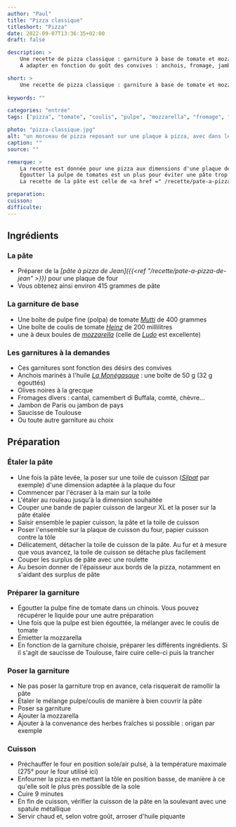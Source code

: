 ```yaml
---
author: "Paul"
title: "Pizza classique"
titleshort: "Pizza"
date: 2022-09-07T13:36:35+02:00
draft: false

description: >
    Une recette de pizza classique : garniture à base de tomate et mozzarella.<br>
    A adapter en fonction du goût des convives : anchois, fromage, jambon...

short: >
    Une recette de pizza classique : garniture à base de tomate et mozzarella.
    
keywords: ""

categories: "entrée"
tags: ["pizza", "tomate", "coulis", "pulpe", "mozzarella", "fromage", "anchois", "jambon", "olives", "capres", "herbe", "origan"]

photo: "pizza-classique.jpg"
alt: "un morceau de pizza reposant sur une plaque à pizza, avec dans le fond d'autres morceaux, vus de manière floue. La pizza est couverte d'olives, de dés de jambon, de tomates fraîches, d'herbe séchées"
caption: ""
source: ""

remarque: >
    La recette est donnée pour une pizza aux dimensions d'une plaque de four<br>
    Égoutter la pulpe de tomates est un plus pour éviter une pâte trop molle<br>
    La recette de la pâte est celle de <a href =" /recette/pate-a-pizza-de-jean">Jean</a>

preparation: 
cuisson: 
difficulte:
---
```



## Ingrédients
### La pâte 
- Préparer de la *[pâte à pizza de Jean]({{<ref "/recette/pate-a-pizza-de-jean" >}})* pour une plaque de four
- Vous obtenez ainsi environ 415 grammes de pâte
### La garniture de base
- Une boîte de pulpe fine (polpa) de tomate *[Mutti](https://mutti-parma.com/fr/)* de 400 grammes
- Une boîte de coulis de tomate *[Heinz](https://www.heinz.fr/)* de 200 millilitres
- une à deux boules de *[mozzarella](https://fr.wikipedia.org/wiki/Mozzarella)* (celle de *[Ludo](https://www.facebook.com/Fromagerie-Chez-Ludo-235961390213087)* est excellente)
### Les garnitures à la demandes
- Ces garnitures sont fonction des désirs des convives
- Anchois marinés à l'huile *[La Monégasque](https://www.lamonegasque.com/fr/)* : une boîte de 50 g (32 g égouttés)
- Olives noires à la grecque
- Fromages divers : cantal, camembert di Buffala, comté, chèvre...
- Jambon de Paris ou jambon de pays
- Saucisse de Toulouse
- Ou toute autre garniture au choix

## Préparation
### Étaler la pâte
- Une fois la pâte levée, la poser sur une toile de cuisson (*[Silpat](https://fr.silpat.com/)* par exemple) d'une dimension adaptée à la plaque du four
- Commencer par l'écraser à la main sur la toile
- L'étaler au rouleau jusqu'à la dimension souhaitée
- Couper une bande de papier cuisson de largeur XL et la poser sur la pâte étalée
- Saisir ensemble le papier cuisson, la pâte et la toile de cuisson
- Poser l'ensemble sur la plaque de cuisson du four, papier cuisson contre la tôle
- Délicatement, détacher la toile de cuisson de la pâte. Au fur et à mesure que vous avancez, la toile de cuisson se détache plus facilement
- Couper les surplus de pâte avec une roulette
- Au besoin donner de l'épaisseur aux bords de la pizza, notamment en s'aidant des surplus de pâte
### Préparer la garniture
- Égoutter la pulpe fine de tomate dans un chinois. Vous pouvez récupérer le liquide pour une autre préparation
- Une fois que la pulpe est bien égouttée, la mélanger avec le coulis de tomate
- Émietter la mozzarella
- En fonction de la garniture choisie, préparer les différents ingrédients. Si il s'agit de saucisse de Toulouse, faire cuire celle-ci puis la trancher
### Poser la garniture
- Ne pas poser la garniture trop en avance, cela risquerait de ramollir la pâte
- Étaler le mélange pulpe/coulis de manière à bien couvrir la pâte
- Poser sa garniture
- Ajouter la mozzarella
- Ajouter à la convenance des herbes fraîches si possible : origan par exemple
### Cuisson
- Préchauffer le four en position sole/air pulsé, à la température maximale (275° pour le four utilisé ici)
- Enfourner la pizza en mettant la tôle en position basse, de manière à ce qu'elle soit le plus près possible de la sole
- Cuire 9 minutes
- En fin de cuisson, vérifier la cuisson de la pâte en la soulevant avec une spatule métallique
- Servir chaud et, selon votre goût, arroser d'huile piquante
